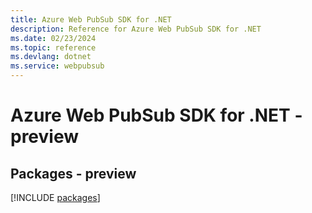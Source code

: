 ```yaml
---
title: Azure Web PubSub SDK for .NET
description: Reference for Azure Web PubSub SDK for .NET
ms.date: 02/23/2024
ms.topic: reference
ms.devlang: dotnet
ms.service: webpubsub
---
```

# Azure Web PubSub SDK for .NET - preview
## Packages - preview
[!INCLUDE [packages](web-pubsub-index.md)]